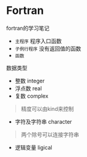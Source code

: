 # Fortran
fortran的学习笔记

- `主程序` 程序入口函数
- `子例行程序` 没有返回值的函数
- `函数`

数据类型
- 整数 integer
- 浮点数 real
- 复数 complex
> 精度可以由kind来控制
- 字符及字符串 character
> 两个除号可以连接字符串
- 逻辑变量 ligical